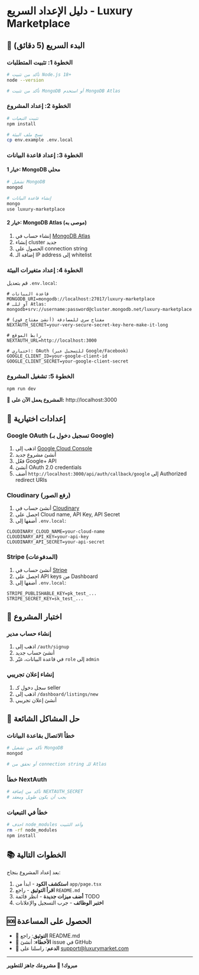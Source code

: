 # دليل الإعداد السريع - Luxury Marketplace

## 🚀 البدء السريع (5 دقائق)

### الخطوة 1: تثبيت المتطلبات
```bash
# تأكد من تثبيت Node.js 18+
node --version

# تأكد من تثبيت MongoDB أو استخدم MongoDB Atlas
```

### الخطوة 2: إعداد المشروع
```bash
# تثبيت التبعيات
npm install

# نسخ ملف البيئة
cp env.example .env.local
```

### الخطوة 3: إعداد قاعدة البيانات

#### خيار 1: MongoDB محلي
```bash
# تشغيل MongoDB
mongod

# إنشاء قاعدة البيانات
mongo
use luxury-marketplace
```

#### خيار 2: MongoDB Atlas (موصى به)
1. إنشاء حساب في [MongoDB Atlas](https://www.mongodb.com/atlas)
2. إنشاء cluster جديد
3. الحصول على connection string
4. إضافة الـ IP address إلى whitelist

### الخطوة 4: إعداد متغيرات البيئة

قم بتعديل `.env.local`:

```env
# قاعدة البيانات
MONGODB_URI=mongodb://localhost:27017/luxury-marketplace
# أو للـ Atlas: mongodb+srv://username:password@cluster.mongodb.net/luxury-marketplace

# مفتاح سري للمصادقة (أنشئ مفتاح قوي)
NEXTAUTH_SECRET=your-very-secure-secret-key-here-make-it-long

# رابط الموقع
NEXTAUTH_URL=http://localhost:3000

# اختياري: OAuth (للتسجيل عبر Google/Facebook)
GOOGLE_CLIENT_ID=your-google-client-id
GOOGLE_CLIENT_SECRET=your-google-client-secret
```

### الخطوة 5: تشغيل المشروع
```bash
npm run dev
```

🎉 **المشروع يعمل الآن على:** http://localhost:3000

## 🔧 إعدادات اختيارية

### Google OAuth (تسجيل دخول بـ Google)
1. اذهب إلى [Google Cloud Console](https://console.cloud.google.com)
2. أنشئ مشروع جديد
3. فعّل Google+ API
4. أنشئ OAuth 2.0 credentials
5. أضف `http://localhost:3000/api/auth/callback/google` إلى Authorized redirect URIs

### Cloudinary (رفع الصور)
1. أنشئ حساب في [Cloudinary](https://cloudinary.com)
2. احصل على Cloud name, API Key, API Secret
3. أضفها إلى `.env.local`:
```env
CLOUDINARY_CLOUD_NAME=your-cloud-name
CLOUDINARY_API_KEY=your-api-key
CLOUDINARY_API_SECRET=your-api-secret
```

### Stripe (المدفوعات)
1. أنشئ حساب في [Stripe](https://stripe.com)
2. احصل على API keys من Dashboard
3. أضفها إلى `.env.local`:
```env
STRIPE_PUBLISHABLE_KEY=pk_test_...
STRIPE_SECRET_KEY=sk_test_...
```

## 📱 اختبار المشروع

### إنشاء حساب مدير
1. اذهب إلى `/auth/signup`
2. أنشئ حساب جديد
3. في قاعدة البيانات، غيّر `role` إلى `admin`

### إنشاء إعلان تجريبي
1. سجل دخول كـ seller
2. اذهب إلى `/dashboard/listings/new`
3. أنشئ إعلان تجريبي

## 🐛 حل المشاكل الشائعة

### خطأ الاتصال بقاعدة البيانات
```bash
# تأكد من تشغيل MongoDB
mongod

# أو تحقق من connection string للـ Atlas
```

### خطأ NextAuth
```bash
# تأكد من إضافة NEXTAUTH_SECRET
# يجب أن يكون طويل ومعقد
```

### خطأ في التبعيات
```bash
# احذف node_modules وأعد التثبيت
rm -rf node_modules
npm install
```

## 📚 الخطوات التالية

بعد إعداد المشروع بنجاح:

1. **استكشف الكود** - ابدأ من `app/page.tsx`
2. **اقرأ التوثيق** - راجع `README.md`
3. **أضف ميزات جديدة** - انظر قائمة TODO
4. **اختبر الوظائف** - جرب التسجيل والإعلانات

## 🆘 الحصول على المساعدة

- 📖 **التوثيق**: راجع README.md
- 🐛 **الأخطاء**: أنشئ issue في GitHub
- 💬 **الدعم**: راسلنا على support@luxurymarket.com

---

**مبروك! 🎉 مشروعك جاهز للتطوير**
